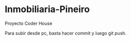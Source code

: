 # Inmobiliaria-Pineiro
Proyecto Coder House


Para subir desde pc, basta hacer commit y luego git push.
